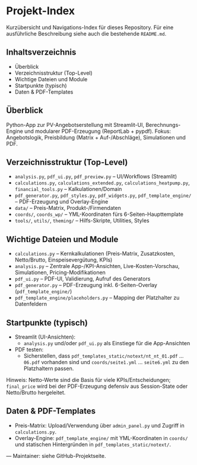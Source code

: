 # Projekt-Index

Kurzübersicht und Navigations-Index für dieses Repository. Für eine ausführliche Beschreibung siehe auch die bestehende `README.md`.

## Inhaltsverzeichnis
- Überblick
- Verzeichnisstruktur (Top-Level)
- Wichtige Dateien und Module
- Startpunkte (typisch)
- Daten & PDF-Templates

## Überblick
Python-App zur PV-Angebotserstellung mit Streamlit-UI, Berechnungs-Engine und modularer PDF-Erzeugung (ReportLab + pypdf). Fokus: Angebotslogik, Preisbildung (Matrix + Auf-/Abschläge), Simulationen und PDF.

## Verzeichnisstruktur (Top-Level)
- `analysis.py`, `pdf_ui.py`, `pdf_preview.py` – UI/Workflows (Streamlit)
- `calculations.py`, `calculations_extended.py`, `calculations_heatpump.py`, `financial_tools.py` – Kalkulationen/Domain
- `pdf_generator.py`, `pdf_styles.py`, `pdf_widgets.py`, `pdf_template_engine/` – PDF-Erzeugung und Overlay-Engine
- `data/` – Preis-Matrix, Produkt-/Firmendaten
- `coords/`, `coords_wp/` – YML-Koordinaten fürs 6-Seiten-Haupttemplate
- `tools/`, `utils/`, `theming/` – Hilfs-Skripte, Utilities, Styles

## Wichtige Dateien und Module
- `calculations.py` – Kernkalkulationen (Preis-Matrix, Zusatzkosten, Netto/Brutto, Einspeisevergütung, KPIs)
- `analysis.py` – Zentrale App-/KPI-Ansichten, Live-Kosten-Vorschau, Simulationen, Pricing-Modifikationen
- `pdf_ui.py` – PDF-UI, Validierung, Aufruf des Generators
- `pdf_generator.py` – PDF-Erzeugung inkl. 6-Seiten-Overlay (`pdf_template_engine/`)
- `pdf_template_engine/placeholders.py` – Mapping der Platzhalter zu Datenfeldern

## Startpunkte (typisch)
- Streamlit (UI-Ansichten):
  - `analysis.py` und/oder `pdf_ui.py` als Einstiege für die App-Ansichten
- PDF testen:
  - Sicherstellen, dass `pdf_templates_static/notext/nt_nt_01.pdf` … `06.pdf` vorhanden sind und `coords/seite1.yml` … `seite6.yml` zu den Platzhaltern passen.

Hinweis: Netto-Werte sind die Basis für viele KPIs/Entscheidungen; `final_price` wird bei der PDF-Erzeugung defensiv aus Session-State oder Netto/Brutto hergeleitet.

## Daten & PDF-Templates
- Preis-Matrix: Upload/Verwendung über `admin_panel.py` und Zugriff in `calculations.py`.
- Overlay-Engine: `pdf_template_engine/` mit YML-Koordinaten in `coords/` und statischen Hintergründen in `pdf_templates_static/notext/`.

—
Maintainer: siehe GitHub-Projektseite.
